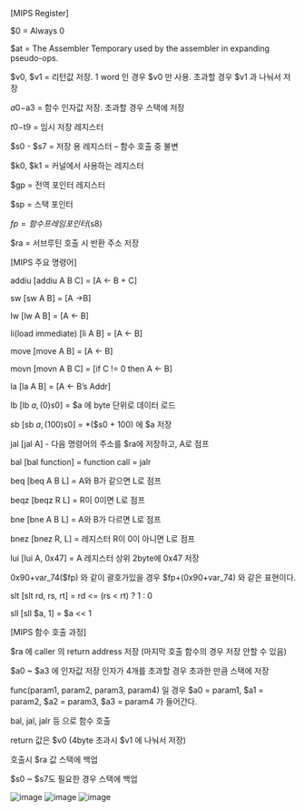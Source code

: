 [MIPS Register]

$0 = Always 0

$at = The Assembler Temporary used by the assembler in expanding pseudo-ops.

$v0, $v1 = 리턴값 저장. 1 word 인 경우 $v0 만 사용. 초과할 경우 $v1 과 나눠서 저장

$a0-$a3 = 함수 인자값 저장. 초과할 경우 스택에 저장

$t0-$t9 = 임시 저장 레지스터

$s0 - $s7 = 저장 용 레지스터 – 함수 호출 중 불변

$k0, $k1 = 커널에서 사용하는 레지스터

$gp = 전역 포인터 레지스터

$sp = 스택 포인터

$fp = 함수 프레임 포인터 ($s8)

$ra = 서브루틴 호출 시 반환 주소 저장

 

[MIPS 주요 명령어]

addiu [addiu A B C] = [A <- B + C]

sw [sw A B] = [A ->B]

lw [lw A B] = [A <- B]

li(load immediate) [li A B] = [A <- B]

move [move A B] = [A <- B]

movn [movn A B C] = [if C != 0 then A <- B]

la [la A B] = [A <- B’s Addr]

lb [lb $a, (0)$s0] = $a 에 byte 단위로 데이터 로드

sb [sb $a, (100)$s0] = *($s0 + 100) 에 $a 저장

jal [jal A] - 다음 명령어의 주소를 $ra에 저장하고, A로 점프

bal [bal function] = function call = jalr

beq [beq A B L] = A와 B가 같으면 L로 점프

beqz [beqz R L] = R이 0이면 L로 점프

bne [bne A B L] = A와 B가 다르면 L로 점프

bnez [bnez R, L] = 레지스터 R이 0이 아니면 L로 점프

lui [lui A, 0x47] = A 레지스터 상위 2byte에 0x47 저장

0x90+var_74($fp) 와 같이 괄호가있을 경우 $fp+(0x90+var_74) 와 같은 표현이다.

slt [slt rd, rs, rt] = rd <= (rs < rt) ? 1 : 0

sll [sll $a, 1] = $a << 1



[MIPS 함수 호출 과정]

$ra 에 caller 의 return address 저장 (마지막 호출 함수의 경우 저장 안할 수 있음)

$a0 ~ $a3 에 인자값 저장 인자가 4개를 초과할 경우 초과한 만큼 스택에 저장

func(param1, param2, param3, param4) 일 경우 $a0 = param1, $a1 = param2, $a2 = param3, $a3 = param4 가 들어간다.

bal, jal, jalr 등 으로 함수 호출

return 값은 $v0 (4byte 초과시 $v1 에 나눠서 저장)

호출시 $ra 값 스택에 백업

$s0 ~ $s7도 필요한 경우 스택에 백업

![image](https://user-images.githubusercontent.com/58906858/232273243-3a186afb-1432-4eff-8091-c29c8e613be1.png)
![image](https://user-images.githubusercontent.com/58906858/232273262-49800e34-716e-439a-bf01-3590d6854ddf.png)
![image](https://user-images.githubusercontent.com/58906858/232273406-ef5af7ff-5b82-4160-bc25-f7771ea6cb08.png)

